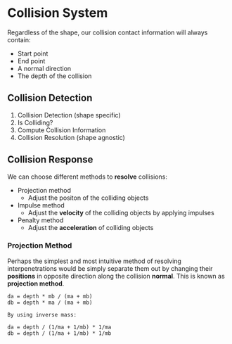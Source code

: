 # Collision System

Regardless of the shape, our collision contact information will always contain:

- Start point
- End point
- A normal direction
- The depth of the collision

## Collision Detection

1. Collision Detection (shape specific)
2. Is Colliding?
3. Compute Collision Information
4. Collision Resolution (shape agnostic)

## Collision Response

We can choose different methods to **resolve** collisions:

- Projection method
  - Adjust the positon of the colliding objects
- Impulse method
  - Adjust the **velocity** of the colliding objects by applying impulses
- Penalty method
  - Adjust the **acceleration** of colliding objects

### Projection Method

Perhaps the simplest and most intuitive method of resolving interpenetrations would be simply separate them out by changing their **positions** in opposite direction along the collision **normal**. This is known as **projection method**.

```
da = depth * mb / (ma + mb)
db = depth * ma / (ma + mb)

By using inverse mass:

da = depth / (1/ma + 1/mb) * 1/ma
db = depth / (1/ma + 1/mb) * 1/mb
```
